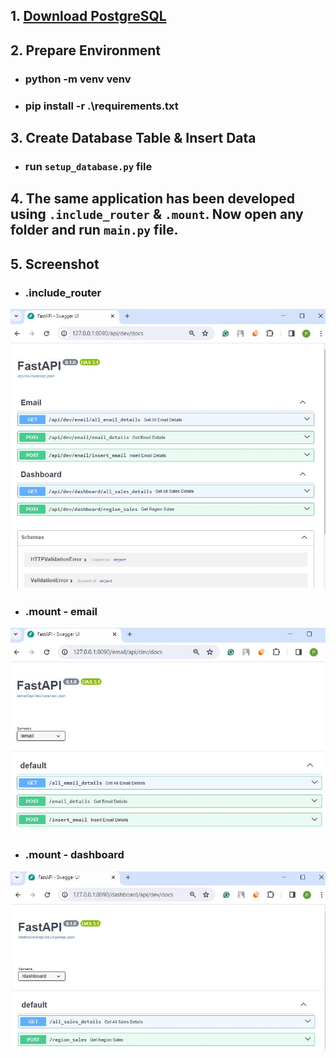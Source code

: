 ## 1. [Download PostgreSQL](https://www.enterprisedb.com/postgresql-tutorial-resources-training-2?uuid=d0ed4d28-191f-4273-b6a9-427ab0b4c448&campaignId=Product_Trial_PostgreSQL_15)

## 2. Prepare Environment
-   ### python -m venv venv
-   ### pip install -r .\requirements.txt

## 3. Create Database Table & Insert Data
-   ### run `setup_database.py` file

## 4. The same application has been developed using `.include_router` & `.mount`. Now open any folder and run `main.py` file.

## 5. Screenshot
-   ### .include_router
![include_router](/Screenshot/include_router.JPG)

-   ### .mount - email
![mount_email](/Screenshot/mount_email.JPG)

-   ### .mount - dashboard
![mount_Dashboard](/Screenshot/mount_dashboard.JPG)